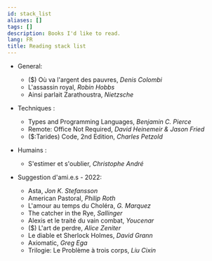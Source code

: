 ```yaml
---
id: stack_list
aliases: []
tags: []
description: Books I'd like to read.
lang: FR
title: Reading stack list
---
```


- General:
  - ($) Où va l'argent des pauvres, _Denis Colombi_
  - L'assassin royal, _Robin Hobbs_
  - Ainsi parlait Zarathoustra, _Nietzsche_

- Techniques :
  - Types and Programming Languages, _Benjamin C. Pierce_
  - Remote: Office Not Required, _David Heinemeir & Jason Fried_
  - ($:Tarides) Code, 2nd Edition, _Charles Petzold_

- Humains :
    - S'estimer et s'oublier, _Christophe André_

- Suggestion d'ami.e.s - 2022:
  - Asta, _Jon K. Stefansson_
  - American Pastoral, _Philip Roth_
  - L'amour au temps du Choléra, _G. Marquez_
  - The catcher in the Rye, _Sallinger_
  - Alexis et le traité du vain combat, _Youcenar_
  - ($) L'art de perdre, _Alice Zeniter_
  - Le diable et Sherlock Holmes, _David Grann_
  - Axiomatic, _Greg Ega_
  - Trilogie: Le Problème à trois corps, _Liu Cixin_
